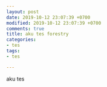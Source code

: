 ```yaml
---
layout: post
date: 2019-10-12 23:07:39 +0700
modified: 2019-10-12 23:07:39 +0700
comments: true
title: aku tes forestry
categories:
- tes
tags:
- tes

---
```

aku tes